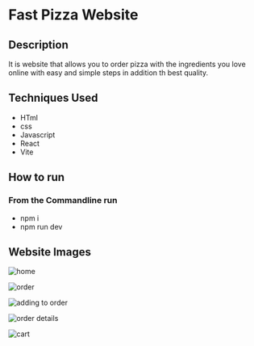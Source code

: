 # Fast Pizza Website

## Description

It is website that allows you to order pizza with the ingredients 
you love online with easy and simple steps in addition th best quality.

## Techniques Used
- HTml
- css
- Javascript
- React
- Vite

## How to run

### From the Commandline run
  - npm i
  - npm run dev

  ## Website Images

![home](https://github.com/user-attachments/assets/ae24f215-10f3-4b0b-8526-048c7d48e838)


![order](https://github.com/user-attachments/assets/432666f6-5444-4e9d-9bf2-ffaa3d82b74a)


![adding to order](https://github.com/user-attachments/assets/fa9a88a8-a6e2-4de0-8e77-bf97f99e4521)


![order details](https://github.com/user-attachments/assets/761f7877-03b2-4985-9b3a-c861bb6f3179)


![cart](https://github.com/user-attachments/assets/a2c75e8b-e9fb-4a06-a64d-d7ec7a528b8e)




  


